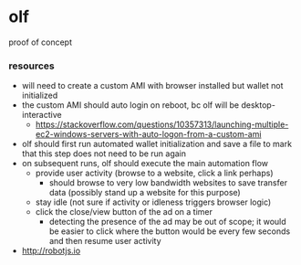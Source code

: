 # olf
proof of concept


### resources

- will need to create a custom AMI with browser installed but wallet not initialized
- the custom AMI should auto login on reboot, bc olf will be desktop-interactive
  - https://stackoverflow.com/questions/10357313/launching-multiple-ec2-windows-servers-with-auto-logon-from-a-custom-ami
- olf should first run automated wallet initialization and save a file to mark that this step does not need to be run again
- on subsequent runs, olf should execute the main automation flow
  - provide user activity (browse to a website, click a link perhaps)
    - should browse to very low bandwidth websites to save transfer data (possibly stand up a website for this purpose)
  - stay idle (not sure if activity or idleness triggers browser logic)
  - click the close/view button of the ad on a timer
    - detecting the presence of the ad may be out of scope; it would be easier to click where the button would be every few seconds and then resume user activity
- http://robotjs.io

